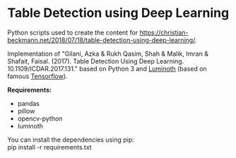 # Table Detection using Deep Learning

Python scripts used to create the content for https://christian-beckmann.net/2018/07/18/table-detection-using-deep-learning/.

Implementation of "Gilani, Azka & Rukh Qasim, Shah & Malik, Imran & Shafait, Faisal. (2017). Table Detection Using Deep Learning. 10.1109/ICDAR.2017.131."
based on Python 3 and [Luminoth](https://luminoth.ai/) (based on famous
[Tensorflow](https://www.tensorflow.org/)).

**Requirements:**
* pandas
* pillow
* opencv-python
* luminoth

You can install the dependencies using pip:  
pip install -r requirements.txt


